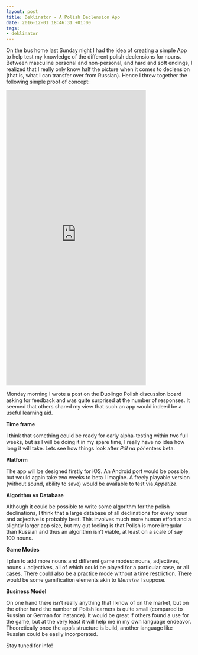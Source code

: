 ```yaml
---
layout: post
title: Deklinator - A Polish Declension App
date: 2016-12-01 18:46:31 +01:00
tags:
- deklinator
---
```

On the bus home last Sunday night I had the idea of creating a simple App to help test my knowledge of the different polish declensions for nouns. Between masculine personal and non-personal, and hard and soft endings, I realized that I really only know half the picture when it comes to declension (that is, what I can transfer over from Russian). Hence I threw together the following simple proof of concept:

<iframe src="https://appetize.io/embed/9fwkc9eeewuw0b6wvheb6nrynr?device=iphone5s&amp;scale=100&amp;autoplay=false&amp;orientation=portrait&amp;deviceColor=black" width="378px" height="800px" frameborder="0"></iframe>
<p></p>

Monday morning I wrote a post on the Duolingo Polish discussion board asking for feedback and was quite surprised at the number of responses. It seemed that others shared my view that such an app would indeed be a useful learning aid.

**Time frame**

I think that something could be ready for early alpha-testing within two full weeks, but as I will be doing it in my spare time, I really have no idea how long it will take. Lets see how things look after *Pół na pół* enters beta.

**Platform**

The app will be designed firstly for iOS. An Android port would be possible, but would again take two weeks to beta I imagine. A freely playable version (without sound, ability to save) would be available to test via *Appetize*.

**Algorithm vs Database**

Although it could be possible to write some algorithm for the polish declinations, I think that a large database of all declinations for every noun and adjective is probably best. This involves much more human effort and a slightly larger app size, but my gut feeling is that Polish is more irregular than Russian and thus an algorithm isn’t viable, at least on a scale of say 100 nouns.

**Game Modes**

I plan to add more nouns and different game modes: nouns, adjectives, nouns + adjectives, all of which could be played for a particular case, or all cases. There could also be a practice mode without a time restriction. There would be some gamification elements akin to *Memrise* I suppose.

**Business Model**

On one hand there isn’t really anything that I know of on the market, but on the other hand the number of Polish learners is quite small (compared to Russian or German for instance). It would be great if others found a use for the game, but at the very least it will help me in my own language endeavor. Theoretically once the app’s structure is build, another language like Russian could be easily incorporated.

Stay tuned for info!
